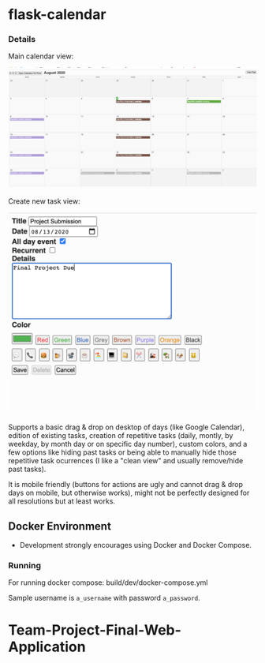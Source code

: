 
# flask-calendar

### Details

Main calendar view:

![Main calendar view](doc/Screenshot_Calendar.png)


Create new task view:

![Create new task view](doc/Screenshot_new_task.png)

Supports a basic drag & drop on desktop of days (like Google Calendar), edition of existing tasks, creation of repetitive tasks (daily, montly, by weekday, by month day or on specific day number), custom colors, and a few options like hiding past tasks or being able to manually hide those repetitive task ocurrences (I like a "clean view" and usually remove/hide past tasks).

It is mobile friendly (buttons for actions are ugly and cannot drag & drop days on mobile, but otherwise works), might not be perfectly designed for all resolutions but at least works.



## Docker Environment

- Development strongly encourages using Docker and Docker Compose.

### Running
For running docker compose: build/dev/docker-compose.yml

Sample username is `a_username` with password `a_password`.


# Team-Project-Final-Web-Application

